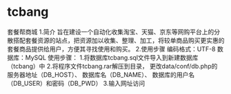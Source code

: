 # tcbang
套餐帮商城
1.简介
	旨在建设一个自动化收集淘宝、天猫、京东等网购平台上的分散搭配套餐资源的站点，把资源加以收集、整理、加工，将较单商品购买更实惠的套餐商品提供给用户，方便其寻找使用和购买。
2.使用步骤
	编码格式：UTF-8
	数据库：MySQL
	使用步骤：
		1.将数据库tcbang.sql文件导入到新建数据库（tcbang）中
		2.将程序文件tcbang.rar解压到目录，
			更改data/conf/db.php的
			服务器地址（DB_HOST）、
			数据库名（DB_NAME）、
			数据库的用户名（DB_USER）和密码（DB_PWD）
		3.输入网址访问